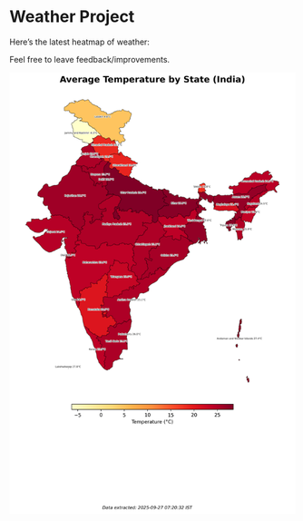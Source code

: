 # Weather Project

Here’s the latest heatmap of weather:

Feel free to leave feedback/improvements.

![India Heatmap](docs/assets/india_heatmap.png?v=D742EA)
